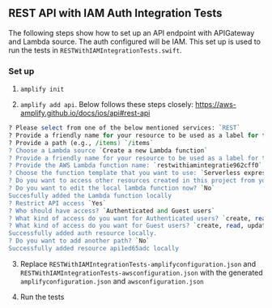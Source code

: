 
## REST API with IAM Auth Integration Tests

The following steps show how to set up an API endpoint with APIGateway and Lambda source. The auth configured will be IAM. This set up is used to run the tests in `RESTWithIAMIntegrationTests.swift`.

### Set up

1. `amplify init`

2. `amplify add api`.  Below follows these steps closely: https://aws-amplify.github.io/docs/ios/api#rest-api
```perl
? Please select from one of the below mentioned services: `REST`
? Provide a friendly name for your resource to be used as a label for this category in the project: `restAPI`
? Provide a path (e.g., /items) `/items`
? Choose a Lambda source `Create a new Lambda function`
? Provide a friendly name for your resource to be used as a label for this category in the project: `restwithiamintegratie962cff0`
? Provide the AWS Lambda function name: `restwithiamintegratie962cff0`
? Choose the function template that you want to use: `Serverless express function (Integration with Amazon API Gateway)`
? Do you want to access other resources created in this project from your Lambda function? `No`
? Do you want to edit the local lambda function now? `No`
Succesfully added the Lambda function locally
? Restrict API access `Yes`
? Who should have access? `Authenticated and Guest users`
? What kind of access do you want for Authenticated users? `create, read, update, delete`
? What kind of access do you want for Guest users? `create, read, update, delete`
Successfully added auth resource locally.
? Do you want to add another path? `No`
Successfully added resource api1ed65adc locally
```
3. Replace `RESTWithIAMIntegrationTests-amplifyconfiguration.json` and `RESTWithIAMIntegrationTests-awsconfiguration.json` with the generated `amplifyconfiguration.json` and `awsconfiguration.json` 

4. Run the tests
